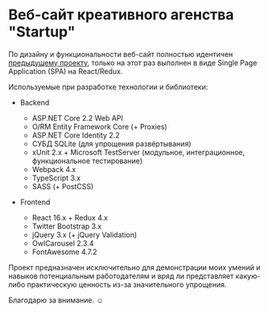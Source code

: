 # Веб-сайт креативного агенства "Startup"

По дизайну и функциональности веб-сайт полностью идентичен  [предыдущему проекту](https://github.com/smirnov-coder/startup-creative-agency-razor-pages), только на этот раз выполнен в виде Single Page Application (SPA) на React/Redux.

Используемые при разработке технологии и библиотеки:

- Backend
  - ASP.NET Core 2.2 Web API
  - O/RM Entity Framework Core (+ Proxies)
  - ASP.NET Core Identity 2.2
  - СУБД SQLite (для упрощения развёртывания)
  - xUnit 2.x + Microsoft TestServer (модульное, интеграционное, функциональное тестирование)
  - Webpack 4.x
  - TypeScript 3.x
  - SASS (+ PostCSS)

- Frontend
  - React 16.x + Redux 4.x
  - Twitter Bootstrap 3.x
  - jQuery 3.x (+ jQuery Validation)
  - OwlCarousel 2.3.4
  - FontAwesome 4.7.2

Проект предназначен исключительно для демонстрации моих умений и навыков потенциальным работодателям и вряд ли представляет какую-либо практическую ценность из-за значительного упрощения.

Благодарю за внимание. :relaxed: